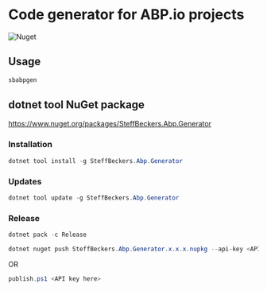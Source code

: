 # Code generator for ABP.io projects

![Nuget](https://img.shields.io/nuget/v/SteffBeckers.Abp.Generator?style=for-the-badge)

## Usage

```powershell
sbabpgen
```

## dotnet tool NuGet package

https://www.nuget.org/packages/SteffBeckers.Abp.Generator

### Installation

```powershell
dotnet tool install -g SteffBeckers.Abp.Generator
```

### Updates

```powershell
dotnet tool update -g SteffBeckers.Abp.Generator
```

### Release

```powershell
dotnet pack -c Release
```

```powershell
dotnet nuget push SteffBeckers.Abp.Generator.x.x.x.nupkg --api-key <API key here> --source https://api.nuget.org/v3/index.json
```

OR

```powershell
publish.ps1 <API key here>
```
